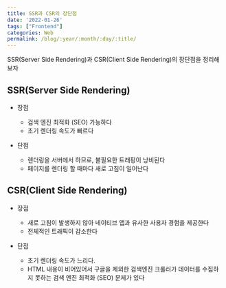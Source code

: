 ```yaml
---
title: SSR과 CSR의 장단점
date: '2022-01-26'
tags: ["Frontend"]
categories: Web
permalink: /blog/:year/:month/:day/:title/
---
```


SSR(Server Side Rendering)과 CSR(Client Side Rendering)의 장단점을 정리해 보자

<!--more-->

## SSR(Server Side Rendering)

- 장점
  - 검색 엔진 최적화 (SEO) 가능하다
  - 초기 렌더링 속도가 빠르다

- 단점
  - 렌더링을 서버에서 하므로, 불필요한 트래핑이 낭비된다
  - 페이지를 렌더링 할 때마다 새로 고침이 일어난다

## CSR(Client Side Rendering)

- 장점
  - 새로 고침이 발생하지 않아 네이티브 앱과 유사한 사용자 경험을 제공한다
  - 전체적인 트래픽이 감소한다

- 단점
  - 초기 렌더링 속도가 느리다.
  - HTML 내용이 비어있어서 구글을 제외한 검색엔진 크롤러가 데이터를 수집하지 못하는 검색 엔진 최적화 (SEO) 문제가 있다
